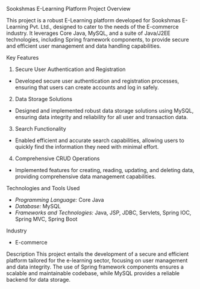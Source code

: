Sookshmas E-Learning Platform
 Project Overview

This project is a robust E-Learning platform developed for Sookshmas E-Learning Pvt. Ltd., designed to cater to the needs of the E-commerce industry. It leverages Core Java, MySQL, and a suite of Java/J2EE technologies, including Spring framework components, to provide secure and efficient user management and data handling capabilities.

Key Features

 1. Secure User Authentication and Registration
- Developed secure user authentication and registration processes, ensuring that users can create accounts and log in safely.
 2. Data Storage Solutions
- Designed and implemented robust data storage solutions using MySQL, ensuring data integrity and reliability for all user and transaction data.

 3. Search Functionality
- Enabled efficient and accurate search capabilities, allowing users to quickly find the information they need with minimal effort.

4. Comprehensive CRUD Operations
- Implemented features for creating, reading, updating, and deleting data, providing comprehensive data management capabilities.

Technologies and Tools Used
- *Programming Language:* Core Java
- *Database:* MySQL
- *Frameworks and Technologies:* Java, JSP, JDBC, Servlets, Spring IOC, Spring MVC, Spring Boot

Industry
- E-commerce

Description
This project entails the development of a secure and efficient platform tailored for the e-learning sector, focusing on user management and data integrity. The use of Spring framework components ensures a scalable and maintainable codebase, while MySQL provides a reliable backend for data storage.
